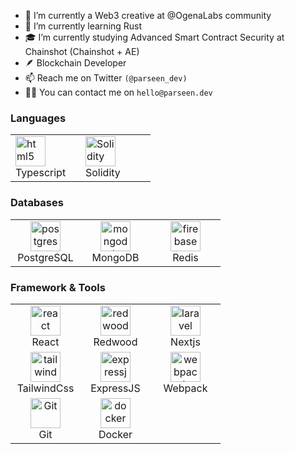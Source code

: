 
- 🔭 I’m currently a Web3 creative at @OgenaLabs community
- 🌱 I’m currently learning Rust
- 🎓 I’m currently studying Advanced Smart Contract Security at Chainshot (Chainshot + AE)
- 🪶 Blockchain Developer
- 📫 Reach me on Twitter `(@parseen_dev)`
- 👨‍💻 You can contact me on `hello@parseen.dev`

<table >
<h3 align="left">Languages</h3>
  <tr>
    <td align="left" width="96">
      <img src="https://upload.wikimedia.org/wikipedia/commons/thumb/4/4c/Typescript_logo_2020.svg/128px-Typescript_logo_2020.svg.png" width="48" height="48" alt="html5" />
      <br>Typescript
    </td>
    <td align="left" width="96">
      <img src="https://soliditylang.org/images/SolBlueGradient.png" width="48" height="48" alt="Solidity" />
      <br>Solidity
    </td>
  </tr>
</table>
<table >
<h3 align="left">Databases</h3>
  <tr>
    <td align="center" width="96">
      <img src="https://www.vectorlogo.zone/logos/postgresql/postgresql-icon.svg" width="48" height="48" alt="postgres" />
      <br>PostgreSQL
    </td>
    <td align="center" width="96">
      <img src="https://www.vectorlogo.zone/logos/mongodb/mongodb-icon.svg" width="48" height="48" alt="mongodb" />
      <br>MongoDB
    </td>
    <td align="center" width="96">
      <img src="https://redis.io/images/favicons/android-chrome-192x192.png" width="48" height="48" alt="firebase" />
      <br>Redis
    </td>
  </tr>
</table>
<table>
<h3 align="left">Framework & Tools</h3>
  <tr>
    <td align="center" width="96">
      <img src="https://www.vectorlogo.zone/logos/reactjs/reactjs-icon.svg" height="48" alt="react" />
      <br>React
    </td>
    <td align="center" width="96">
      <img src="https://redwoodjs.com/images/diecut.svg" height="48" alt="redwood" />
      <br>Redwood
    </td>
    <td align="center" width="96">
      <img src="https://nextjs.org/static/favicon/android-chrome-512x512.png" height="48" alt="laravel" />
      <br>Nextjs
    </td>
  </tr>
  <tr>
    <td align="center" width="96">
      <img src="https://tailwindcss.com/favicons/android-chrome-256x256.png?v=3" height="48" alt="tailwind" />
      <br>TailwindCss
    </td>
    <td align="center" width="96">
      <img src="https://github.com/expressjs/expressjs.com/raw/gh-pages/images/favicon.png" width="48" height="48" alt="expressjs" />
      <br>ExpressJS
    </td>
    <td align="center" width="96">
      <img src="https://www.vectorlogo.zone/logos/js_webpack/js_webpack-icon.svg" width="48" height="48" alt="webpack" />
      <br>Webpack
    </td>
  </tr>
  <tr>
    <td align="center" width="96">
      <img src="https://upload.wikimedia.org/wikipedia/commons/thumb/3/3f/Git_icon.svg/1200px-Git_icon.svg.png" width="48" height="48" alt="Git" />
      <br>Git
    </td>
    <td align="center" width="96">
      <img src="https://www.vectorlogo.zone/logos/docker/docker-icon.svg" width="48" height="48" alt="docker" />
      <br>Docker
    </td>
  </tr>
</table>

